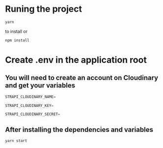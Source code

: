 # Runing the project
```js
yarn
``` 
to install or 
```js
npm install
```

# Create .env in the application root
## You will need to create an account on Cloudinary and get your variables
```js
STRAPI_CLOUDINARY_NAME=
```
```js
STRAPI_CLOUDINARY_KEY=
```
```js
STRAPI_CLOUDINARY_SECRET=
```

## After installing the dependencies and variables

```js
yarn start
```
